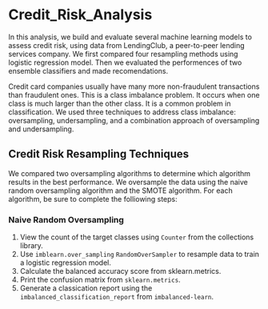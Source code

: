 # Credit_Risk_Analysis

In this analysis, we build and evaluate several machine learning models to assess credit risk, using data from LendingClub, a peer-to-peer lending services company.
We first compared four resampling methods using logistic regression model. Then we evaluated the performences of two ensemble classifiers and made recomendations.

Credit card companies usually have many more non-fraudulent transactions than fraudulent ones. This is a class imbalance problem. It occurs when one class is much larger than the other class. It is a common problem in classification. We used three techniques to address class imbalance: oversampling, undersampling, and a combination approach of oversampling and undersampling. 

## Credit Risk Resampling Techniques

We compared two oversampling algorithms to determine which algorithm results in the best performance. We oversample the data using the naive random oversampling algorithm and the SMOTE algorithm. For each algorithm, be sure to complete the folliowing steps:

### Naive Random Oversampling

1. View the count of the target classes using `Counter` from the collections library. 
3. Use `imblearn.over_sampling` `RandomOverSampler` to resample data to train a logistic regression model.
3. Calculate the balanced accuracy score from sklearn.metrics.
4. Print the confusion matrix from `sklearn.metrics`.
5. Generate a classication report using the `imbalanced_classification_report` from `imbalanced-learn`.

